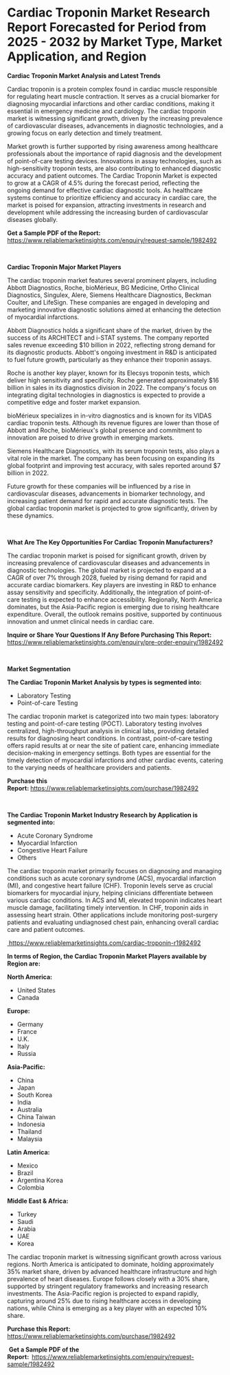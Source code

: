 <p><h1>Cardiac Troponin Market Research Report Forecasted for Period from 2025 -  2032 by Market Type, Market Application, and Region</h1></p><p><strong>Cardiac Troponin Market Analysis and Latest Trends</strong></p>
<p><p>Cardiac troponin is a protein complex found in cardiac muscle responsible for regulating heart muscle contraction. It serves as a crucial biomarker for diagnosing myocardial infarctions and other cardiac conditions, making it essential in emergency medicine and cardiology. The cardiac troponin market is witnessing significant growth, driven by the increasing prevalence of cardiovascular diseases, advancements in diagnostic technologies, and a growing focus on early detection and timely treatment.</p><p>Market growth is further supported by rising awareness among healthcare professionals about the importance of rapid diagnosis and the development of point-of-care testing devices. Innovations in assay technologies, such as high-sensitivity troponin tests, are also contributing to enhanced diagnostic accuracy and patient outcomes. The Cardiac Troponin Market is expected to grow at a CAGR of 4.5% during the forecast period, reflecting the ongoing demand for effective cardiac diagnostic tools. As healthcare systems continue to prioritize efficiency and accuracy in cardiac care, the market is poised for expansion, attracting investments in research and development while addressing the increasing burden of cardiovascular diseases globally.</p></p>
<p><strong>Get a Sample PDF of the Report:&nbsp;</strong> <a href="https://www.reliablemarketinsights.com/enquiry/request-sample/1982492?utm_campaign=3003&utm_medium=2&utm_source=Github&utm_content=ia&utm_term=19042025&utm_id=cardiac-troponin">https://www.reliablemarketinsights.com/enquiry/request-sample/1982492</a></p>
<p>&nbsp;</p>
<p><strong>Cardiac Troponin Major Market Players</strong></p>
<p><p>The cardiac troponin market features several prominent players, including Abbott Diagnostics, Roche, bioMérieux, BG Medicine, Ortho Clinical Diagnostics, Singulex, Alere, Siemens Healthcare Diagnostics, Beckman Coulter, and LifeSign. These companies are engaged in developing and marketing innovative diagnostic solutions aimed at enhancing the detection of myocardial infarctions.</p><p>Abbott Diagnostics holds a significant share of the market, driven by the success of its ARCHITECT and i-STAT systems. The company reported sales revenue exceeding $10 billion in 2022, reflecting strong demand for its diagnostic products. Abbott's ongoing investment in R&D is anticipated to fuel future growth, particularly as they enhance their troponin assays.</p><p>Roche is another key player, known for its Elecsys troponin tests, which deliver high sensitivity and specificity. Roche generated approximately $16 billion in sales in its diagnostics division in 2022. The company's focus on integrating digital technologies in diagnostics is expected to provide a competitive edge and foster market expansion.</p><p>bioMérieux specializes in in-vitro diagnostics and is known for its VIDAS cardiac troponin tests. Although its revenue figures are lower than those of Abbott and Roche, bioMérieux's global presence and commitment to innovation are poised to drive growth in emerging markets.</p><p>Siemens Healthcare Diagnostics, with its serum troponin tests, also plays a vital role in the market. The company has been focusing on expanding its global footprint and improving test accuracy, with sales reported around $7 billion in 2022.</p><p>Future growth for these companies will be influenced by a rise in cardiovascular diseases, advancements in biomarker technology, and increasing patient demand for rapid and accurate diagnostic tests. The global cardiac troponin market is projected to grow significantly, driven by these dynamics.</p></p>
<p>&nbsp;</p>
<p><strong>What Are The Key Opportunities For Cardiac Troponin Manufacturers?</strong></p>
<p><p>The cardiac troponin market is poised for significant growth, driven by increasing prevalence of cardiovascular diseases and advancements in diagnostic technologies. The global market is projected to expand at a CAGR of over 7% through 2028, fueled by rising demand for rapid and accurate cardiac biomarkers. Key players are investing in R&D to enhance assay sensitivity and specificity. Additionally, the integration of point-of-care testing is expected to enhance accessibility. Regionally, North America dominates, but the Asia-Pacific region is emerging due to rising healthcare expenditure. Overall, the outlook remains positive, supported by continuous innovation and unmet clinical needs in cardiac care.</p></p>
<p><strong>Inquire or Share Your Questions If Any Before Purchasing This Report:</strong> <a href="https://www.reliablemarketinsights.com/enquiry/pre-order-enquiry/1982492?utm_campaign=3003&utm_medium=2&utm_source=Github&utm_content=ia&utm_term=19042025&utm_id=cardiac-troponin">https://www.reliablemarketinsights.com/enquiry/pre-order-enquiry/1982492</a></p>
<p>&nbsp;</p>
<p><strong>Market Segmentation</strong></p>
<p><strong>The Cardiac Troponin Market Analysis by types is segmented into:</strong></p>
<p><ul><li>Laboratory Testing</li><li>Point-of-care Testing</li></ul></p>
<p><p>The cardiac troponin market is categorized into two main types: laboratory testing and point-of-care testing (POCT). Laboratory testing involves centralized, high-throughput analysis in clinical labs, providing detailed results for diagnosing heart conditions. In contrast, point-of-care testing offers rapid results at or near the site of patient care, enhancing immediate decision-making in emergency settings. Both types are essential for the timely detection of myocardial infarctions and other cardiac events, catering to the varying needs of healthcare providers and patients.</p></p>
<p><strong>Purchase this Report:&nbsp;</strong><a href="https://www.reliablemarketinsights.com/purchase/1982492?utm_campaign=3003&utm_medium=2&utm_source=Github&utm_content=ia&utm_term=19042025&utm_id=cardiac-troponin">https://www.reliablemarketinsights.com/purchase/1982492</a></p>
<p>&nbsp;</p>
<p><strong>The Cardiac Troponin Market Industry Research by Application is segmented into:</strong></p>
<p><ul><li>Acute Coronary Syndrome</li><li>Myocardial Infarction</li><li>Congestive Heart Failure</li><li>Others</li></ul></p>
<p><p>The cardiac troponin market primarily focuses on diagnosing and managing conditions such as acute coronary syndrome (ACS), myocardial infarction (MI), and congestive heart failure (CHF). Troponin levels serve as crucial biomarkers for myocardial injury, helping clinicians differentiate between various cardiac conditions. In ACS and MI, elevated troponin indicates heart muscle damage, facilitating timely intervention. In CHF, troponin aids in assessing heart strain. Other applications include monitoring post-surgery patients and evaluating undiagnosed chest pain, enhancing overall cardiac care and patient outcomes.</p></p>
<p><a href="https://www.reliablemarketinsights.com/cardiac-troponin-r1982492?utm_campaign=3003&utm_medium=2&utm_source=Github&utm_content=ia&utm_term=19042025&utm_id=cardiac-troponin">&nbsp;https://www.reliablemarketinsights.com/cardiac-troponin-r1982492</a></p>
<p><strong>In terms of Region, the Cardiac Troponin Market Players available by Region are:</strong></p>
<p>
    <p> <strong> North America: </strong>
        <ul>
            <li>United States</li>
            <li>Canada</li>
        </ul>
        </p> 
    <p> <strong> Europe: </strong>
        <ul>
            <li>Germany</li>
            <li>France</li>
            <li>U.K.</li>
            <li>Italy</li>
            <li>Russia</li>
        </ul>
        </p> 
    <p> <strong> Asia-Pacific: </strong>
        <ul>
            <li>China</li>
            <li>Japan</li>
            <li>South Korea</li>
            <li>India</li>
            <li>Australia</li>
            <li>China Taiwan</li>
            <li>Indonesia</li>
            <li>Thailand</li>
            <li>Malaysia</li>
        </ul>
        </p> 
    <p> <strong> Latin America: </strong>
        <ul>
            <li>Mexico</li>
            <li>Brazil</li>
            <li>Argentina Korea</li>
            <li>Colombia</li>
        </ul>
        </p> 
    <p> <strong> Middle East & Africa: </strong>
        <ul>
            <li>Turkey</li>
            <li>Saudi</li>
            <li>Arabia</li>
            <li>UAE</li>
            <li>Korea</li>
        </ul>
    </p>
    </p>
<p><p>The cardiac troponin market is witnessing significant growth across various regions. North America is anticipated to dominate, holding approximately 35% market share, driven by advanced healthcare infrastructure and high prevalence of heart diseases. Europe follows closely with a 30% share, supported by stringent regulatory frameworks and increasing research investments. The Asia-Pacific region is projected to expand rapidly, capturing around 25% due to rising healthcare access in developing nations, while China is emerging as a key player with an expected 10% share.</p></p>
<p><strong>Purchase this Report: </strong><a href="https://www.reliablemarketinsights.com/purchase/1982492?utm_campaign=3003&utm_medium=2&utm_source=Github&utm_content=ia&utm_term=19042025&utm_id=cardiac-troponin">https://www.reliablemarketinsights.com/purchase/1982492</a></p>
<p>&nbsp;<strong>Get a Sample PDF of the Report:&nbsp;&nbsp;</strong><a href="https://www.reliablemarketinsights.com/enquiry/request-sample/1982492?utm_campaign=3003&utm_medium=2&utm_source=Github&utm_content=ia&utm_term=19042025&utm_id=cardiac-troponin">https://www.reliablemarketinsights.com/enquiry/request-sample/1982492</a></p>
<p><strong></strong></p>
<p><p></p><p></p><p></p></p>